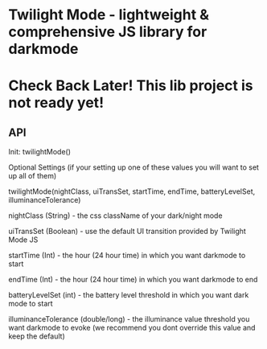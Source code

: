 # Twilight Mode - lightweight & comprehensive JS library for darkmode
# Check Back Later! This lib project is not ready yet!
## API
Init: twilightMode()

Optional Settings (if your setting up one of these values you will want to set up all of them)

twilightMode(nightClass, uiTransSet, startTime, endTime, batteryLevelSet, illuminanceTolerance)

nightClass (String) - the css className of your dark/night mode

uiTransSet (Boolean) - use the default UI transition provided by Twilight Mode JS

startTime (Int) - the hour (24 hour time) in which you want darkmode to start

endTime (Int) - the hour (24 hour time) in which you want darkmode to end

batteryLevelSet (int) - the battery level threshold in which you want dark mode to start

illuminanceTolerance (double/long) - the illuminance value threshold you want darkmode to evoke (we recommend you dont override this value and keep the default)